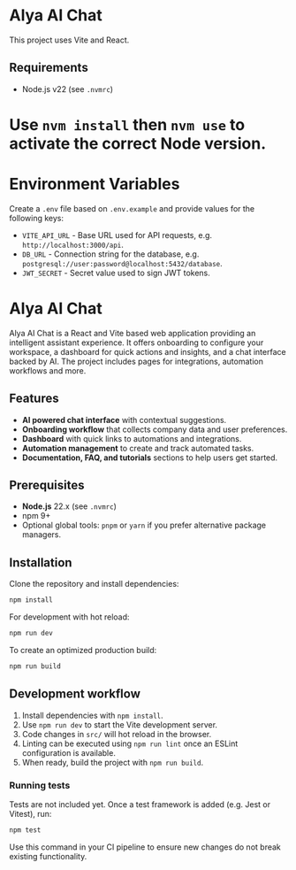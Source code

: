 
# Alya AI Chat

This project uses Vite and React.

## Requirements

- Node.js v22 (see `.nvmrc`)

Use `nvm install` then `nvm use` to activate the correct Node version.
=======

# Environment Variables

Create a `.env` file based on `.env.example` and provide values for the following keys:

- `VITE_API_URL` - Base URL used for API requests, e.g. `http://localhost:3000/api`.
- `DB_URL` - Connection string for the database, e.g. `postgresql://user:password@localhost:5432/database`.
- `JWT_SECRET` - Secret value used to sign JWT tokens.

# Alya AI Chat

Alya AI Chat is a React and Vite based web application providing an intelligent assistant experience. It offers onboarding to configure your workspace, a dashboard for quick actions and insights, and a chat interface backed by AI. The project includes pages for integrations, automation workflows and more.

## Features

- **AI powered chat interface** with contextual suggestions.
- **Onboarding workflow** that collects company data and user preferences.
- **Dashboard** with quick links to automations and integrations.
- **Automation management** to create and track automated tasks.
- **Documentation, FAQ, and tutorials** sections to help users get started.

## Prerequisites

- **Node.js** 22.x (see `.nvmrc`)
- npm 9+
- Optional global tools: `pnpm` or `yarn` if you prefer alternative package managers.

## Installation

Clone the repository and install dependencies:

```bash
npm install
```

For development with hot reload:

```bash
npm run dev
```

To create an optimized production build:

```bash
npm run build
```

## Development workflow

1. Install dependencies with `npm install`.
2. Use `npm run dev` to start the Vite development server.
3. Code changes in `src/` will hot reload in the browser.
4. Linting can be executed using `npm run lint` once an ESLint configuration is available.
5. When ready, build the project with `npm run build`.

### Running tests

Tests are not included yet. Once a test framework is added (e.g. Jest or Vitest), run:

```bash
npm test
```

Use this command in your CI pipeline to ensure new changes do not break existing functionality.


